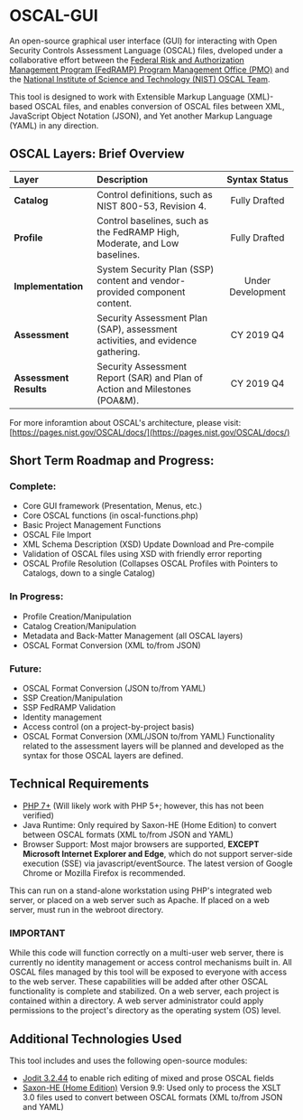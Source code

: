 # OSCAL-GUI
An open-source graphical user interface (GUI) for interacting with Open Security Controls Assessment Language (OSCAL) files, dveloped under a collaborative effort between the [Federal Risk and Authorization Management Program (FedRAMP) Program Management Office (PMO)](https://fedramp.gov) and the [National Institute of Science and Technology (NIST) OSCAL Team](https://nist.gov/OSCAL).

This tool is designed to work with Extensible Markup Language (XML)-based OSCAL files, and enables conversion of OSCAL files between XML, JavaScript Object Notation (JSON), and Yet another Markup Language (YAML) in any direction.

## OSCAL Layers: Brief Overview

| Layer      | Description     | Syntax Status     |
| :------------- | :---------- | :-----------: |
|  **Catalog** | Control definitions, such as NIST 800-53, Revision 4. | Fully Drafted |
| **Profile**  | Control baselines, such as the FedRAMP High, Moderate, and Low baselines. | Fully Drafted |
|  **Implementation** | System Security Plan (SSP) content and vendor-provided component content. | Under Development |
|  **Assessment** | Security Assessment Plan (SAP), assessment activities, and evidence gathering. | CY 2019 Q4 |
|  **Assessment Results** | Security Assessment Report (SAR) and Plan of Action and Milestones (POA&M). | CY 2019 Q4 |

For more inforamtion about OSCAL's architecture, please visit:
[https://pages.nist.gov/OSCAL/docs/](https://pages.nist.gov/OSCAL/docs/)

## Short Term Roadmap and Progress:

### Complete:
- Core GUI framework (Presentation, Menus, etc.)
- Core OSCAL functions (in oscal-functions.php)
- Basic Project Management Functions
- OSCAL File Import
- XML Schema Description (XSD) Update Download and Pre-compile
- Validation of OSCAL files using XSD with friendly error reporting
- OSCAL Profile Resolution (Collapses OSCAL Profiles with Pointers to Catalogs, down to a single Catalog)

### In Progress:
- Profile Creation/Manipulation
- Catalog Creation/Manipulation
- Metadata and Back-Matter Management (all OSCAL layers)
- OSCAL Format Conversion (XML to/from JSON)

### Future:
- OSCAL Format Conversion (JSON to/from YAML)
- SSP Creation/Manipulation
- SSP FedRAMP Validation
- Identity management
- Access control (on a project-by-project basis)
- OSCAL Format Conversion (XML/JSON to/from YAML)
Functionality related to the assessment layers will be planned and developed as the syntax for those OSCAL layers are defined.

## Technical Requirements
- [PHP 7+](https://www.php.net/downloads.php) (Will likely work with PHP 5+; however, this has not been verified)
- Java Runtime: Only required by Saxon-HE (Home Edition) to convert between OSCAL formats (XML to/from JSON and YAML)
- Browser Support: Most major browsers are supported, **EXCEPT Microsoft Internet Explorer and Edge**, which do not support server-side execution (SSE) via javascript/eventSource. The latest version of Google Chrome or Mozilla Firefox is recommended.

This can run on a stand-alone workstation using PHP's integrated web server, or placed on a web server such as Apache. If placed on a web server, must run in the webroot directory.  

### IMPORTANT
While this code will function correctly on a multi-user web server, there is currently no identity management or access control mechanisms built in. All OSCAL files managed by this tool will be exposed to everyone with access to the web server. These capabilities will be added after other OSCAL functionality is complete and stabilized. On a web server, each project is contained within a directory. A web server administrator could apply permissions to the project's directory as the operating system (OS) level.

## Additional Technologies Used
This tool includes and uses the following open-source modules:
- [Jodit 3.2.44](https://xdsoft.net/jodit/) to enable rich editing of mixed and prose OSCAL fields
- [Saxon-HE (Home Edition)](https://saxonica.com/download/java.xml) Version 9.9: Used only to process the XSLT 3.0 files used to convert between OSCAL formats (XML to/from JSON and YAML) 

